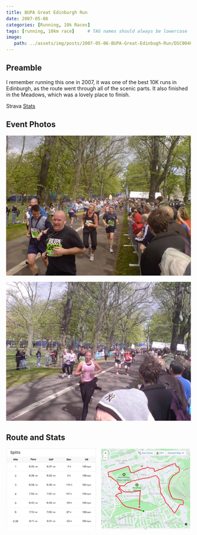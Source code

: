 ```yaml
---
title: BUPA Great Edinburgh Run
date: 2007-05-06
categories: [Running, 10k Races]
tags: [running, 10km race]     # TAG names should always be lowercase
image:
   path: ../assets/img/posts/2007-05-06-BUPA-Great-Edinbugh-Run/DSC00406.webp
---
```


## Preamble

I remember running this one in 2007, it was one of the best 10K runs in Edinburgh, as the route went through all of the scenic parts. It also finished in the Meadows, which was a lovely place to finish.

Strava [Stats](https://www.strava.com/activities/321111505/overview)

## Event Photos

![BUPA Great North RUn 2007](../assets/img/posts/2007-05-06-BUPA-Great-Edinbugh-Run/DSC00407.webp)

![BUPA Great North RUn 2007](../assets/img/posts/2007-05-06-BUPA-Great-Edinbugh-Run/DSC00410.webp)

## Route and Stats

![Route and Stats](../assets/img/posts/2007-05-06-BUPA-Great-Edinbugh-Run/BUPA_Great_North_Run.webp)
